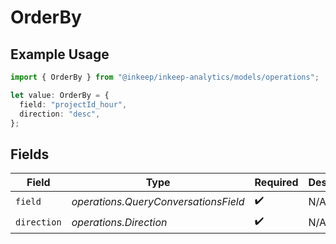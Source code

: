 # OrderBy

## Example Usage

```typescript
import { OrderBy } from "@inkeep/inkeep-analytics/models/operations";

let value: OrderBy = {
  field: "projectId_hour",
  direction: "desc",
};
```

## Fields

| Field                                | Type                                 | Required                             | Description                          |
| ------------------------------------ | ------------------------------------ | ------------------------------------ | ------------------------------------ |
| `field`                              | *operations.QueryConversationsField* | :heavy_check_mark:                   | N/A                                  |
| `direction`                          | *operations.Direction*               | :heavy_check_mark:                   | N/A                                  |